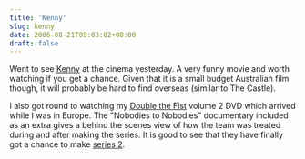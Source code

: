 ```yaml
---
title: 'Kenny'
slug: kenny
date: 2006-08-21T09:03:02+08:00
draft: false
---
```


Went to see [Kenny](http://www.imdb.com/title/tt0822389/) at the cinema
yesterday. A very funny movie and worth watching if you get a chance.
Given that it is a small budget Australian film though, it will probably
be hard to find overseas (similar to The Castle).

I also got round to watching my [Double the
Fist](http://www.abc.net.au/doublethefist/) volume 2 DVD which arrived
while I was in Europe. The \"Nobodies to Nobodies\" documentary included
as an extra gives a behind the scenes view of how the team was treated
during and after making the series. It is good to see that they have
finally got a chance to make [series 2](http://abc.net.au/jtv/comedy/).
